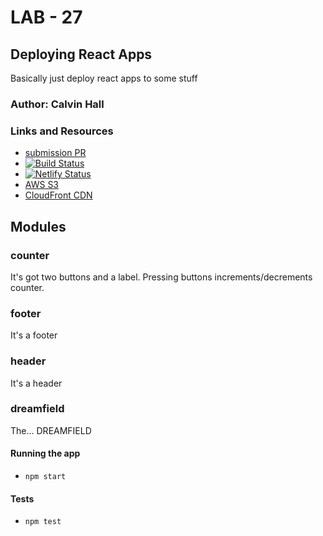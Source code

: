 # LAB - 27

## Deploying React Apps
Basically just deploy react apps to some stuff

### Author: Calvin Hall

### Links and Resources
* [submission PR](https://github.com/Clownvin-cr-deltav-401d4/lab-27/pull/1)
* [![Build Status](https://www.travis-ci.com/Clownvin-cr-deltav-401d4/lab-27.svg?branch=master)](https://www.travis-ci.com/Clownvin-cr-deltav-401d4/lab-27)
* [![Netlify Status](https://api.netlify.com/api/v1/badges/40b41ce8-de0b-46c7-947e-8ff91048c8c8/deploy-status)](https://app.netlify.com/sites/hopeful-bhaskara-69765a/deploys)
* [AWS S3](https://hopeful-bhaskara-69765a.netlify.com/)
* [CloudFront CDN](https://d2q0nln5znmfw6.cloudfront.net)


## Modules
### counter
It's got two buttons and a label. Pressing buttons increments/decrements counter.

### footer
It's a footer

### header
It's a header

### dreamfield
The... DREAMFIELD

#### Running the app
* `npm start`
  
#### Tests
* `npm test`

